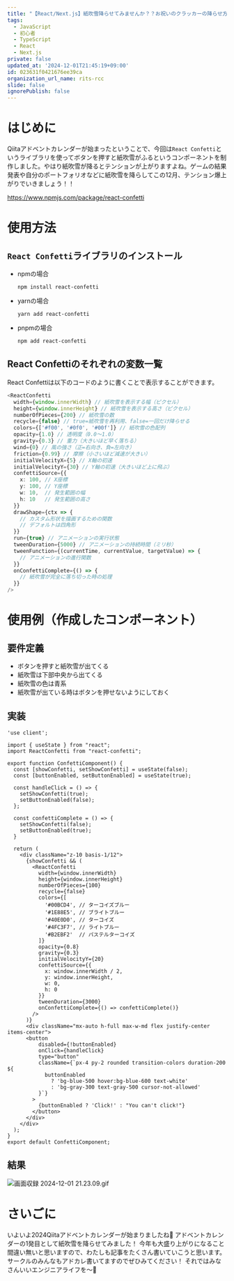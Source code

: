 ```yaml
---
title: "【React/Next.js】紙吹雪降らせてみませんか？？お祝いのクラッカーの降らせ方\U0001F389"
tags:
  - JavaScript
  - 初心者
  - TypeScript
  - React
  - Next.js
private: false
updated_at: '2024-12-01T21:45:19+09:00'
id: 023631f0421676ee39ca
organization_url_name: rits-rcc
slide: false
ignorePublish: false
---
```

# はじめに
Qiitaアドベントカレンダーが始まったということで、今回は`React Confetti`というライブラリを使ってボタンを押すと紙吹雪がふるというコンポーネントを制作しました。やはり紙吹雪が降るとテンションが上がりますよね。ゲームの結果発表や自分のポートフォリオなどに紙吹雪を降らしてこの12月、テンション爆上がりでいきましょう！！

https://www.npmjs.com/package/react-confetti

# 使用方法
## `React Confetti`ライブラリのインストール

- npmの場合
    ```
    npm install react-confetti
    ```

- yarnの場合
    ```
    yarn add react-confetti
    ```
- pnpmの場合
    ```
    npm add react-confetti
    ```


## React Confettiのそれぞれの変数一覧
React Confettiは以下のコードのように書くことで表示することができます。
```typescript
<ReactConfetti
  width={window.innerWidth} // 紙吹雪を表示する幅（ピクセル）
  height={window.innerHeight} // 紙吹雪を表示する高さ（ピクセル）
  numberOfPieces={200} // 紙吹雪の数
  recycle={false} // true=紙吹雪を再利用、false=一回だけ降らせる
  colors={['#f00', '#0f0', '#00f']} // 紙吹雪の色配列
  opacity={1.0} // 透明度（0.0～1.0）
  gravity={0.3} // 重力（大きいほど早く落ちる）
  wind={0} // 風の強さ（正=右向き、負=左向き）
  friction={0.99} // 摩擦（小さいほど減速が大きい）
  initialVelocityX={5} // X軸の初速
  initialVelocityY={30} // Y軸の初速（大きいほど上に飛ぶ）
  confettiSource={{
    x: 100, // X座標
    y: 100, // Y座標
    w: 10,  // 発生範囲の幅
    h: 10   // 発生範囲の高さ
  }}
  drawShape={ctx => {
    // カスタム形状を描画するための関数
    // デフォルトは四角形
  }}
  run={true} // アニメーションの実行状態
  tweenDuration={5000} // アニメーションの持続時間（ミリ秒）
  tweenFunction={(currentTime, currentValue, targetValue) => {
    // アニメーションの進行関数
  }}
  onConfettiComplete={() => {
    // 紙吹雪が完全に落ち切った時の処理
  }}
/>
```

# 使用例（作成したコンポーネント）
## 要件定義
- ボタンを押すと紙吹雪が出てくる
- 紙吹雪は下部中央から出てくる
- 紙吹雪の色は青系
- 紙吹雪が出ている時はボタンを押せないようにしておく

## 実装
``` page.tsx
'use client';

import { useState } from "react";
import ReactConfetti from "react-confetti";

export function ConfettiComponent() {
  const [showConfetti, setShowConfetti] = useState(false);
  const [buttonEnabled, setButtonEnabled] = useState(true);

  const handleClick = () => {
    setShowConfetti(true);
    setButtonEnabled(false);
  };

  const confettiComplete = () => {
    setShowConfetti(false);
    setButtonEnabled(true);
  }

  return (
    <div className="z-10 basis-1/12">
      {showConfetti && (
        <ReactConfetti
          width={window.innerWidth}
          height={window.innerHeight}
          numberOfPieces={100}
          recycle={false}
          colors={[
            '#00BCD4', // ターコイズブルー
            '#1E88E5', // ブライトブルー
            '#40E0D0', // ターコイズ
            '#4FC3F7', // ライトブルー
            '#B2EBF2'  // パステルターコイズ
          ]}
          opacity={0.8}
          gravity={0.3}
          initialVelocityY={20}
          confettiSource={{
            x: window.innerWidth / 2,
            y: window.innerHeight,
            w: 0,
            h: 0
          }}
          tweenDuration={3000}
          onConfettiComplete={() => confettiComplete()}
        />
      )}
      <div className="mx-auto h-full max-w-md flex justify-center items-center">
      <button
          disabled={!buttonEnabled}
          onClick={handleClick}
          type="button"
          className={`px-4 py-2 rounded transition-colors duration-200 ${
            buttonEnabled
              ? 'bg-blue-500 hover:bg-blue-600 text-white'
              : 'bg-gray-300 text-gray-500 cursor-not-allowed'
          }`}
        >
          {buttonEnabled ? 'Click!' : "You can't click!"}
        </button>
      </div>
    </div>
  );
}
export default ConfettiComponent;
```

## 結果
![画面収録 2024-12-01 21.23.09.gif](https://qiita-image-store.s3.ap-northeast-1.amazonaws.com/0/3748983/9dd68526-8e20-83f2-8d41-86918ecbcce6.gif)

# さいごに
いよいよ2024Qiitaアドベントカレンダーが始まりましたね🎉
アドベントカレンダーの1発目として紙吹雪を降らせてみました！
今年も大盛り上がりになること間違い無いと思いますので、わたしも記事をたくさん書いていこうと思います。サークルのみんなもアドカレ書いてますのでぜひみてください！
それではみなさんいいエンジニアライフを〜👋

